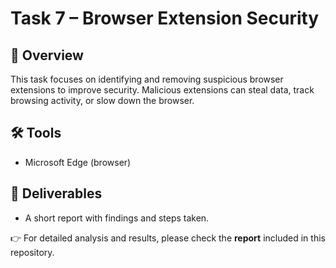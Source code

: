 # Task 7 – Browser Extension Security  

## 📌 Overview  
This task focuses on identifying and removing suspicious browser extensions to improve security. Malicious extensions can steal data, track browsing activity, or slow down the browser.  

## 🛠 Tools  
- Microsoft Edge (browser)  

## 📂 Deliverables  
- A short report with findings and steps taken.  

👉 For detailed analysis and results, please check the **report** included in this repository.  
